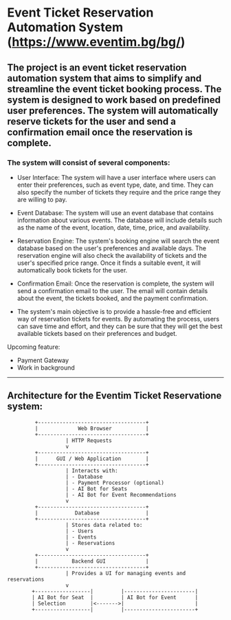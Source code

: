 # Event Ticket Reservation Automation System (https://www.eventim.bg/bg/)
## The project is an event ticket reservation automation system that aims to simplify and streamline the event ticket booking process. The system is designed to work based on predefined user preferences. The system will automatically reserve tickets for the user and send a confirmation email once the reservation is complete.

### The system will consist of several components:

- User Interface:
The system will have a user interface where users can enter their preferences, such as event type, date, and time. They can also specify the number of tickets they require and the price range they are willing to pay.

- Event Database: The system will use an event database that contains information about various events. The database will include details such as the name of the event, location, date, time, price, and availability.

- Reservation Engine: The system's booking engine will search the event database based on the user's preferences and available days. The reservation engine will also check the availability of tickets and the user's specified price range. Once it finds a suitable event, it will automatically book tickets for the user.

- Confirmation Email: Once the reservation is complete, the system will send a confirmation email to the user. The email will contain details about the event, the tickets booked, and the payment confirmation.

- The system's main objective is to provide a hassle-free and efficient way of reservation tickets for events. By automating the process, users can save time and effort, and they can be sure that they will get the best available tickets based on their preferences and budget.

Upcoming feature:
- Payment Gateway
- Work in background
____
## Architecture for the Eventim Ticket Reservatione system:
```
         +-----------------------------------+
         |             Web Browser           |
         +-----------------------------------+
                   | HTTP Requests
                   v
         +-----------------------------------+
         |      GUI / Web Application        |
         +-----------------------------------+
                   | Interacts with:
                   | - Database
                   | - Payment Processor (optional)
                   | - AI Bot for Seats
                   | - AI Bot for Event Recommendations
                   v
         +-----------------------------------+
         |            Database               |
         +-----------------------------------+
                   | Stores data related to:
                   | - Users
                   | - Events
                   | - Reservations
                   v
         +-----------------------------------+
         |           Backend GUI             |
         +-----------------------------------+
                   | Provides a UI for managing events and reservations
                   v
        +------------------|         |-----------------------|
        | AI Bot for Seat  |         | AI Bot for Event      |
        | Selection        |<------->|                       |
        +------------------|         |-----------------------+

```